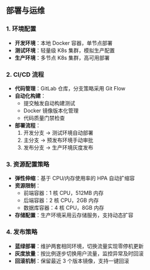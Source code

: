 ## 部署与运维

### 1. 环境配置

- **开发环境**：本地 Docker 容器，单节点部署
- **测试环境**：轻量级 K8s 集群，模拟生产配置
- **生产环境**：多节点 K8s 集群，高可用部署

### 2. CI/CD 流程

- **代码管理**：GitLab 仓库，分支策略采用 Git Flow
- **自动化构建**：
  - 提交触发自动构建测试
  - Docker 镜像版本化管理
  - 代码质量门禁检查
- **部署流程**：
  1. 开发分支 → 测试环境自动部署
  2. 主分支 → 预发布环境手动审批
  3. 发布分支 → 生产环境灰度发布

### 3. 资源配置策略

- **弹性伸缩**：基于 CPU/内存使用率的 HPA 自动扩缩容
- **资源限制**：
  - 前端容器：1 核 CPU，512MB 内存
  - 后端容器：2 核 CPU，2GB 内存
  - 数据库容器：4 核 CPU，8GB 内存
- **存储配置**：生产环境采用云存储服务，支持动态扩容

### 4. 发布策略

- **蓝绿部署**：维护两套相同环境，切换流量实现零停机更新
- **灰度放量**：按比例逐步切换用户流量，监控异常及时回滚
- **回滚机制**：保留最近 3 个版本镜像，支持一键回滚
